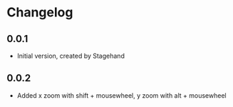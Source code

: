 # Changelog

## 0.0.1

- Initial version, created by Stagehand

## 0.0.2
- Added x zoom with shift + mousewheel, y zoom with alt + mousewheel
